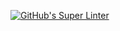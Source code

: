 [![GitHub's Super Linter](https://github.com/ICS20-Programming-SirineC/Unit2-03-HTML-StreetAddress/workflows/GitHub's%20Super%20Linter/badge.svg)](https://github.com/ICS20-Programming-SirineC/Unit2-03-HTML-StreetAddress/actions)